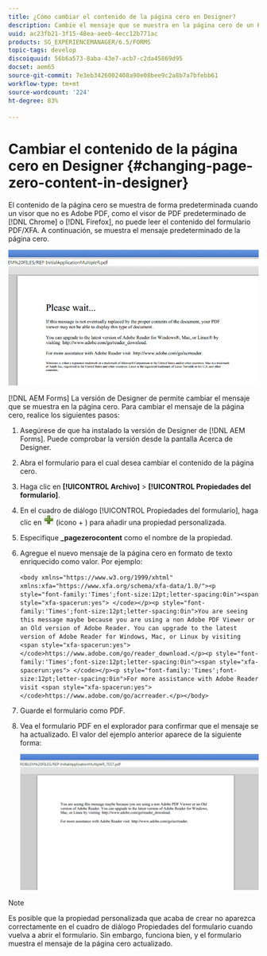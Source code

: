 ```yaml
---
title: ¿Cómo cambiar el contenido de la página cero en Designer?
description: Cambie el mensaje que se muestra en la página cero de un PDF XFA para los visualizadores que no son de Adobe PDF.
uuid: ac23fb21-3f15-48ea-aeeb-4ecc12b771ac
products: SG_EXPERIENCEMANAGER/6.5/FORMS
topic-tags: develop
discoiquuid: 56b6a573-8aba-43e7-acb7-c2da45869d95
docset: aem65
source-git-commit: 7e3eb3426002408a90e08bee9c2a8b7a7bfebb61
workflow-type: tm+mt
source-wordcount: '224'
ht-degree: 83%

---
```



# Cambiar el contenido de la página cero en Designer {#changing-page-zero-content-in-designer}

El contenido de la página cero se muestra de forma predeterminada cuando un visor que no es Adobe PDF, como el visor de PDF predeterminado de [!DNL Chrome] o [!DNL Firefox], no puede leer el contenido del formulario PDF/XFA. A continuación, se muestra el mensaje predeterminado de la página cero.

![defaultpage0message](assets/defaultpage0message.png)

[!DNL AEM Forms] La versión de Designer de permite cambiar el mensaje que se muestra en la página cero. Para cambiar el mensaje de la página cero, realice los siguientes pasos:

1. Asegúrese de que ha instalado la versión de Designer de [!DNL AEM Forms]. Puede comprobar la versión desde la pantalla Acerca de Designer.

1. Abra el formulario para el cual desea cambiar el contenido de la página cero.

1. Haga clic en **[!UICONTROL Archivo]** > **[!UICONTROL Propiedades del formulario]**.

1. En el cuadro de diálogo [!UICONTROL Propiedades del formulario], haga clic en ![plus](assets/plus.png) (icono + ) para añadir una propiedad personalizada.

1. Especifique **_pagezerocontent** como el nombre de la propiedad.
1. Agregue el nuevo mensaje de la página cero en formato de texto enriquecido como valor. Por ejemplo:


   `<body xmlns="https://www.w3.org/1999/xhtml" xmlns:xfa="https://www.xfa.org/schema/xfa-data/1.0/"><p style="font-family:'Times';font-size:12pt;letter-spacing:0in"><span style="xfa-spacerun:yes"> </code></p><p style="font-family:'Times';font-size:12pt;letter-spacing:0in">You are seeing this message maybe because you are using a non Adobe PDF Viewer or an Old version of Adobe Reader. You can upgrade to the latest version of Adobe Reader for Windows, Mac, or Linux by visiting <span style="xfa-spacerun:yes"> </code>https://www.adobe.com/go/reader_download.</p><p style="font-family:'Times';font-size:12pt;letter-spacing:0in"><span style="xfa-spacerun:yes"> </code></p><p style="font-family:'Times';font-size:12pt;letter-spacing:0in">For more assistance with Adobe Reader visit <span style="xfa-spacerun:yes"> </code>https://www.adobe.com/go/acrreader.</p></body>`

1. Guarde el formulario como PDF.

1. Vea el formulario PDF en el explorador para confirmar que el mensaje se ha actualizado. El valor del ejemplo anterior aparece de la siguiente forma:

   ![change.message](assets/changedmessage.png)

>[!NOTE]
>
>Es posible que la propiedad personalizada que acaba de crear no aparezca correctamente en el cuadro de diálogo Propiedades del formulario cuando vuelva a abrir el formulario. Sin embargo, funciona bien, y el formulario muestra el mensaje de la página cero actualizado.

